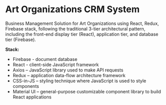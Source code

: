 # Art Organizations CRM System 
Business Management Solution for Art Organizations using React, Redux, Firebase stack, following the traditional 3-tier architectural pattern, including the front-end display tier (React), application tier, and database tier (Firebase).
 
**Stack:**

- Firebase - document database 
- React - client-side JavaScript framework
- Axios – JavaScript library used to make API requests
- Redux – application data-flow architecture framework
- CSS-in-JS – styling technique where JavaScript is used to style components
- Material UI – general-purpose customizable component library to build React applications
